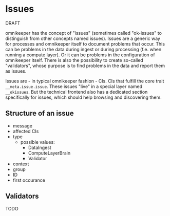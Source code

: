 # Issues

DRAFT

omnikeeper has the concept of "issues" (sometimes called "ok-issues" to distinguish from other concepts named issues). Issues are a generic way for processes and omnikeeper itself to document problems that occur. This can be problems in the data during ingest or during processing (f.e. when running a compute layer). Or it can be problems in the configuration of omnikeeper itself. There is also the possibility to create so-called "validators", whose purpose is to find problems in the data and report them as issues.

Issues are - in typical omnikeeper fashion - CIs. CIs that fulfill the core trait `__meta.issue.issue`. These issues "live" in a special layer named `__okissues`. But the technical frontend also has a dedicated section specifically for issues, which should help browsing and discovering them.

## Structure of an issue

- message
- affected CIs
- type
  - possible values:
    - DataIngest
    - ComputeLayerBrain
    - Validator
- context
- group
- ID
- first occurance

## Validators

TODO